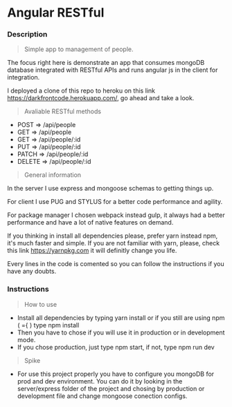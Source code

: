 # Angular RESTful

### Description

> Simple app to management of people.

The focus right here is demonstrate an app that consumes mongoDB database integrated with RESTful APIs and runs angular js in the client for integration.

I deployed a clone of this repo to heroku on this link https://darkfrontcode.herokuapp.com/, go ahead and take a look.


> Avaliable RESTful methods

* POST => /api/people
* GET => /api/people
* GET => /api/people/:id
* PUT => /api/people/:id
* PATCH => /api/people/:id
* DELETE => /api/people/:id


> General information

In the server I use express and mongoose schemas to getting things up.

For client I use PUG and STYLUS for a better code performance and agility.

For package manager I chosen webpack instead gulp, it always had a better performance and have a lot of native features on demand.

If you thinking in install all dependencies please, prefer yarn instead npm, it's much faster and simple. If you are not familiar with yarn, please, check this link https://yarnpkg.com it will definitly change you life.

Every lines in the code is comented so you can follow the instructions if you have any doubts.


### Instructions

> How to use

* Install all dependencies by typing yarn install or if you still are using npm ( ={ ) type npm install
* Then you have to chose if you will use it in production or in development mode.
* If you chose production, just type npm start, if not, type npm run dev

> Spike

* For use this project properly you have to configure you mongoDB for prod and dev environment. You can do it by looking in the server/express folder of the project and chosing by production or development file and change mongoose conection configs.
